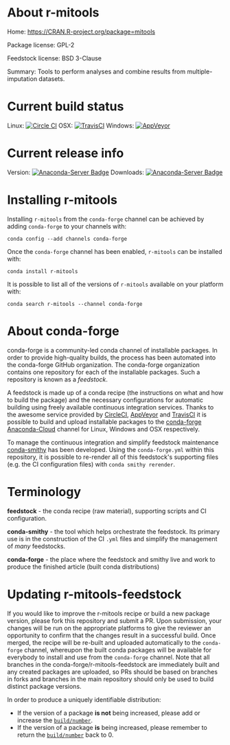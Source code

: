About r-mitools
===============

Home: https://CRAN.R-project.org/package=mitools

Package license: GPL-2

Feedstock license: BSD 3-Clause

Summary: Tools to perform analyses and combine results from multiple-imputation datasets.



Current build status
====================

Linux: [![Circle CI](https://circleci.com/gh/conda-forge/r-mitools-feedstock.svg?style=shield)](https://circleci.com/gh/conda-forge/r-mitools-feedstock)
OSX: [![TravisCI](https://travis-ci.org/conda-forge/r-mitools-feedstock.svg?branch=master)](https://travis-ci.org/conda-forge/r-mitools-feedstock)
Windows: [![AppVeyor](https://ci.appveyor.com/api/projects/status/github/conda-forge/r-mitools-feedstock?svg=True)](https://ci.appveyor.com/project/conda-forge/r-mitools-feedstock/branch/master)

Current release info
====================
Version: [![Anaconda-Server Badge](https://anaconda.org/conda-forge/r-mitools/badges/version.svg)](https://anaconda.org/conda-forge/r-mitools)
Downloads: [![Anaconda-Server Badge](https://anaconda.org/conda-forge/r-mitools/badges/downloads.svg)](https://anaconda.org/conda-forge/r-mitools)

Installing r-mitools
====================

Installing `r-mitools` from the `conda-forge` channel can be achieved by adding `conda-forge` to your channels with:

```
conda config --add channels conda-forge
```

Once the `conda-forge` channel has been enabled, `r-mitools` can be installed with:

```
conda install r-mitools
```

It is possible to list all of the versions of `r-mitools` available on your platform with:

```
conda search r-mitools --channel conda-forge
```


About conda-forge
=================

conda-forge is a community-led conda channel of installable packages.
In order to provide high-quality builds, the process has been automated into the
conda-forge GitHub organization. The conda-forge organization contains one repository
for each of the installable packages. Such a repository is known as a *feedstock*.

A feedstock is made up of a conda recipe (the instructions on what and how to build
the package) and the necessary configurations for automatic building using freely
available continuous integration services. Thanks to the awesome service provided by
[CircleCI](https://circleci.com/), [AppVeyor](http://www.appveyor.com/)
and [TravisCI](https://travis-ci.org/) it is possible to build and upload installable
packages to the [conda-forge](https://anaconda.org/conda-forge)
[Anaconda-Cloud](http://docs.anaconda.org/) channel for Linux, Windows and OSX respectively.

To manage the continuous integration and simplify feedstock maintenance
[conda-smithy](http://github.com/conda-forge/conda-smithy) has been developed.
Using the ``conda-forge.yml`` within this repository, it is possible to re-render all of
this feedstock's supporting files (e.g. the CI configuration files) with ``conda smithy rerender``.


Terminology
===========

**feedstock** - the conda recipe (raw material), supporting scripts and CI configuration.

**conda-smithy** - the tool which helps orchestrate the feedstock.
                   Its primary use is in the construction of the CI ``.yml`` files
                   and simplify the management of *many* feedstocks.

**conda-forge** - the place where the feedstock and smithy live and work to
                  produce the finished article (built conda distributions)


Updating r-mitools-feedstock
============================

If you would like to improve the r-mitools recipe or build a new
package version, please fork this repository and submit a PR. Upon submission,
your changes will be run on the appropriate platforms to give the reviewer an
opportunity to confirm that the changes result in a successful build. Once
merged, the recipe will be re-built and uploaded automatically to the
`conda-forge` channel, whereupon the built conda packages will be available for
everybody to install and use from the `conda-forge` channel.
Note that all branches in the conda-forge/r-mitools-feedstock are
immediately built and any created packages are uploaded, so PRs should be based
on branches in forks and branches in the main repository should only be used to
build distinct package versions.

In order to produce a uniquely identifiable distribution:
 * If the version of a package **is not** being increased, please add or increase
   the [``build/number``](http://conda.pydata.org/docs/building/meta-yaml.html#build-number-and-string).
 * If the version of a package **is** being increased, please remember to return
   the [``build/number``](http://conda.pydata.org/docs/building/meta-yaml.html#build-number-and-string)
   back to 0.
